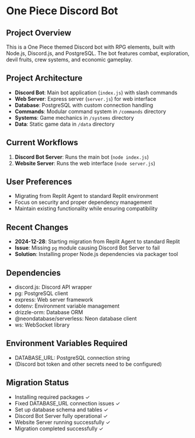 # One Piece Discord Bot

## Project Overview
This is a One Piece themed Discord bot with RPG elements, built with Node.js, Discord.js, and PostgreSQL. The bot features combat, exploration, devil fruits, crew systems, and economic gameplay.

## Project Architecture
- **Discord Bot**: Main bot application (`index.js`) with slash commands
- **Web Server**: Express server (`server.js`) for web interface
- **Database**: PostgreSQL with custom connection handling
- **Commands**: Modular command system in `/commands` directory
- **Systems**: Game mechanics in `/systems` directory
- **Data**: Static game data in `/data` directory

## Current Workflows
1. **Discord Bot Server**: Runs the main bot (`node index.js`)
2. **Website Server**: Runs the web interface (`node server.js`)

## User Preferences
- Migrating from Replit Agent to standard Replit environment
- Focus on security and proper dependency management
- Maintain existing functionality while ensuring compatibility

## Recent Changes
- **2024-12-28**: Starting migration from Replit Agent to standard Replit
- **Issue**: Missing `pg` module causing Discord Bot Server to fail
- **Solution**: Installing proper Node.js dependencies via packager tool

## Dependencies
- discord.js: Discord API wrapper
- pg: PostgreSQL client
- express: Web server framework
- dotenv: Environment variable management
- drizzle-orm: Database ORM
- @neondatabase/serverless: Neon database client
- ws: WebSocket library

## Environment Variables Required
- DATABASE_URL: PostgreSQL connection string
- (Discord bot token and other secrets need to be configured)

## Migration Status
- Installing required packages ✓
- Fixed DATABASE_URL connection issues ✓
- Set up database schema and tables ✓
- Discord Bot Server fully operational ✓
- Website Server running successfully ✓
- Migration completed successfully ✓